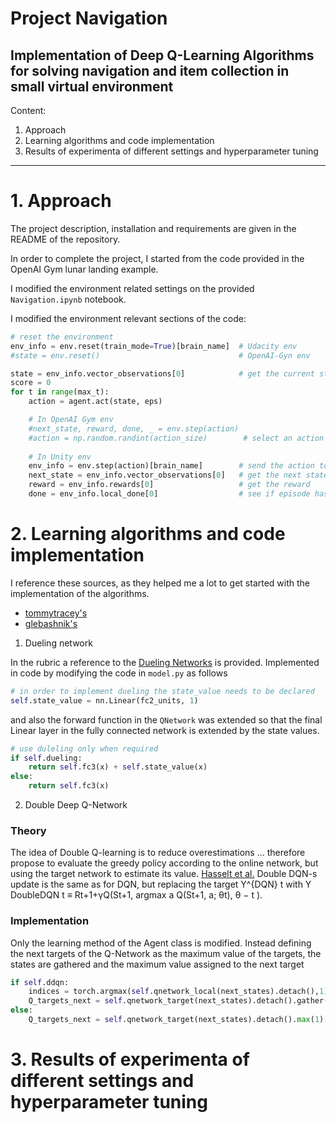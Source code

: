 # Project Navigation
## Implementation of Deep Q-Learning Algorithms for solving navigation and item collection in small virtual environment

Content:
1. Approach 
2. Learning algorithms and code implementation 
3. Results of experimenta of different settings and hyperparameter tuning 

<hr>


# 1. Approach  

The project description, installation and requirements are given in the README of the repository.

In order to complete the project, I started from the code provided in the OpenAI Gym lunar landing example. 

I modified the environment related settings on the provided `Navigation.ipynb` notebook. 

I modified the environment relevant sections of the code:

```python
# reset the environment
env_info = env.reset(train_mode=True)[brain_name]  # Udacity env 
#state = env.reset()							   # OpenAI-Gyn env

state = env_info.vector_observations[0]            # get the current state
score = 0 
for t in range(max_t):
	action = agent.act(state, eps)

	# In OpenAI Gym env
	#next_state, reward, done, _ = env.step(action)
	#action = np.random.randint(action_size)        # select an action
	
	# In Unity env
	env_info = env.step(action)[brain_name]        # send the action to the environment
	next_state = env_info.vector_observations[0]   # get the next state
	reward = env_info.rewards[0]                   # get the reward
	done = env_info.local_done[0]                  # see if episode has finished
```
 
# 2. Learning algorithms and code implementation

I reference these sources, as they helped me a lot to get started with the implementation of the algorithms.
- [tommytracey's](https://github.com/tommytracey/DeepRL-P1-Navigation)
- [glebashnik's](https://github.com/glebashnik/udacity-deep-reinforcement-learning-navigation)


1. Dueling network

In the rubric a reference to the [Dueling Networks](https://arxiv.org/abs/1511.06581) is provided. 
Implemented in code by modifying the code in `model.py` as follows

```python
# in order to implement dueling the state_value needs to be declared
self.state_value = nn.Linear(fc2_units, 1)
```
and also the forward function in the `QNetwork` was extended so that the final Linear layer in the fully connected network is extended by the state values.

```python 
# use duleling only when required
if self.dueling:
	return self.fc3(x) + self.state_value(x)
else:
	return self.fc3(x)
```

2. Double Deep Q-Network

### Theory

The idea of Double Q-learning is to reduce overestimations ... therefore propose to evaluate the greedy policy according to the online network, but using the target network to estimate its value. [Hasselt et al.](https://arxiv.org/pdf/1509.06461.pdf)
Double DQN-s update is the same as for DQN, but replacing the target Y^{DQN}
t with
Y
DoubleDQN
t ≡ Rt+1+γQ(St+1, argmax
a
Q(St+1, a; θt), θ
−
t
).



### Implementation

Only the learning method of the Agent class is modified. 
Instead defining the next targets of the Q-Network as the maximum value of the targets, the states are gathered and the maximum value assigned to the next target

```python
if self.ddqn:
	indices = torch.argmax(self.qnetwork_local(next_states).detach(),1)
	Q_targets_next = self.qnetwork_target(next_states).detach().gather(1,indices.unsqueeze(1))
else:
	Q_targets_next = self.qnetwork_target(next_states).detach().max(1)[0].unsqueeze(1)

```

# 3. Results of experimenta of different settings and hyperparameter tuning 


